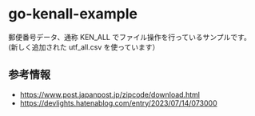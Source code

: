 # go-kenall-example
郵便番号データ、通称 KEN_ALL でファイル操作を行っているサンプルです。(新しく追加された utf_all.csv を使っています）

## 参考情報

- https://www.post.japanpost.jp/zipcode/download.html
- https://devlights.hatenablog.com/entry/2023/07/14/073000

